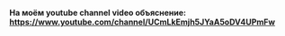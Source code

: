 **На моём youtube channel video объяснение: https://www.youtube.com/channel/UCmLkEmjh5JYaA5oDV4UPmFw**